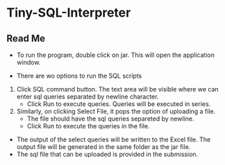 
# Tiny-SQL-Interpreter

## Read Me

- To run the program, double click on jar. This will open the application window.

- There are wo options to run the SQL scripts
1.  Click SQL command button. The text area will be visible where we can enter sql queries separated by newline character.
    - Click Run to execute queries. Queries will be executed in series. 
2. Similarly, on clicking Select File, it pops the option of uploading a file. 
    - The file should have the sql queries separeted by newline.
    - Click Run to execute the queries in the file.
- The output of the select queries  will be written to the Excel file. The output file will be generated in the same folder as the jar file.
- The sql file that can be uploaded is provided in the submission.
